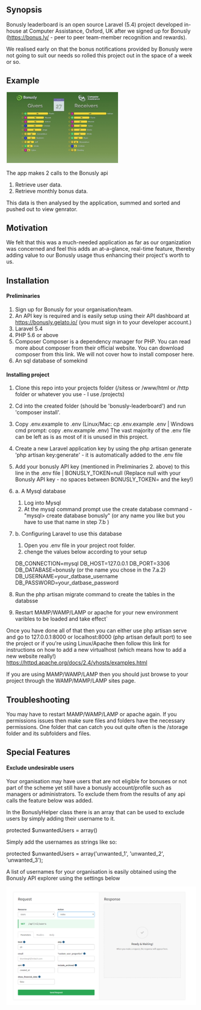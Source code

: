 ## Synopsis

Bonusly leaderboard is an open source Laravel (5.4) project developed in-house at Computer Assistance, Oxford, UK after we signed up for Bonusly (https://bonus.ly/ - peer to peer team-member recognition and rewards).

We realised early on that the bonus notifications provided by Bonusly were not going to suit our needs so rolled this project out in the space of a week or so.

## Example
<img src="https://github.com/computer-assistance/bonusly-leaderboard/blob/master/bonusly-thumb-300x190.png" style="text-align:center;">

The app makes 2 calls to the Bonusly api
 1. Retrieve user data.
 2. Retrieve monthly bonus data.

This data is then analysed by the application, summed and sorted and pushed out to view genrator.

## Motivation

We felt that this was a much-needed application as far as our organization was concerned and feel this adds an at-a-glance, real-time feature, thereby adding value to our Bonusly usage thus enhancing their project's worth to us.

## Installation

#### Preliminaries

 1. Sign up for Bonusly for your organisation/team.
 2. An API key is required and is easily setup using their API dashboard at https://bonusly.gelato.io/ (you must sign in to your developer account.)
 3. Laravel 5.4
 4. PHP 5.6 or above
 5. Composer
      Composer is a dependency manager for PHP. You can read more about composer from their official website. You can download composer from this link. We will not cover how to install composer here.
 6. An sql database of somekind

#### Installing project

 1. Clone this repo into your projects folder (/sitess or /www/html or /http folder or whatever you use - I use /projects)
 2. Cd into the created folder (should be 'bonusly-leaderboard') and run 'composer install'.
 4. Copy .env.example to .env (Linux/Mac: cp .env.example .env | Windows cmd prompt: copy .env.example .env)
    The vast majority of the .env file can be left as is as most of it is unused in this project.
 5. Create a new Laravel application key by using the php artisan generate 'php artisan key:generate' - it is automatically added to the .env file
 6. Add your bonusly API key (mentioned in Preliminaries 2. above) to this line in the .env file | BONUSLY_TOKEN=null
      (Replace null with your Bonusly API key - no spaces between BONUSLY_TOKEN= and the key!)
 7. a. A Mysql database
      1. Log into Mysql
      2. At the mysql command prompt use the create database command - "mysql> create database bonusly" (or any name you like but you have to use that name in step 7.b )
 7. b. Configuring Laravel to use this database
      1. Open you .env file in your project root folder.
      2. chenge the values below according to your setup

      DB_CONNECTION=mysql
      DB_HOST=127.0.0.1
      DB_PORT=3306
      DB_DATABASE=bonusly (or the name you chose in the 7.a.2)
      DB_USERNAME=your_datbase_username
      DB_PASSWORD=your_datbase_password
  8. Run the php artisan migrate command to create the tables in the databsse
  9. Restart MAMP/WAMP/LAMP or apache for your new environment varibles to be loaded and take effect`

Once you have done all of that then you can either use php artisan serve and go to 127.0.0.1:8000 or localhost:8000 (php artisan default port) to see the project or if you're using Linux/Apache then follow this link for instructions on how to add a new virtualhost (which means how to add a new website really!)
https://httpd.apache.org/docs/2.4/vhosts/examples.html

If you are using MAMP/WAMP/LAMP then you should just browse to your project through the WAMP/MAMP/LAMP sites page.

## Troubleshooting

You may have to restart MAMP/WAMP/LAMP or apache again.
If you permissions issues then make sure files and folders have the necessary permissions. One folder that can catch you out quite often is the /storage folder and its subfolders and files.

## Special Features

#### Exclude undesirable users
Your organisation may have users that are not eligible for bonuses or not part of the scheme yet still have a bonusly account/profile such as managers or administrators. To exclude them from the results of any api calls the feature below was added.

In the BonuslyHelper class there is an array that can be used to exclude users by simply adding their username to it.

protected $unwantedUsers = array()

Simply add the usernames as strings like so:

protected $unwantedUsers = array('unwanted_1', 'unwanted_2', 'unwanted_3');

A list of usernames for your organisation is easily obtained using the Bonusly API explorer using the settings below

![bonusly api screenshot](https://github.com/computer-assistance/bonusly-leaderboard/blob/master/public/img/bonusly_user_request_api.png)

